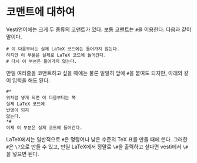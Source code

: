 # 코맨트에 대하여

Vesti언어에는 크게 두 종류의 코맨트가 있다. 보통 코맨트는 `#`을 이용한다. 다음과 같이 말이다.

```
# 이 다음부터는 실제 LaTeX 코드에는 들어가지 않는다.
하지만 이 부분은 실제로 LaTeX 코드에 들어간다.
# 다시 이 부분은 들어가지 않는다.
```

만일 여러줄을 코맨트하고 싶을 때에는 물론 일일히 앞에 `#`을 붙여도 되지만, 아래와 같이 입력을 해도 된다.

```
#*
위처럼 넣게 되면 이 다음부터는 쭉
실제 LaTeX 코드에
반영이 되지
않는다.
*#
이제 이 부분은 실제 코드에 들어간다.
```

LaTeX에서는 일반적으로 `#`은 명령어나 낮은 수준의 TeX 표를 만들 때에 쓴다.
그러한 `#`은 `\?`으로 만들 수 있고,
만일 LaTeX에서 정말로 `\#`을 출력하고 싶다면 vesti에서 `\#`을 넣으면 된다.
